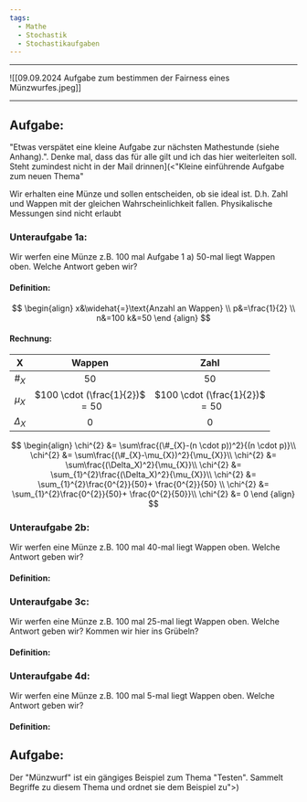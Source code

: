 ```yaml
---
tags:
  - Mathe
  - Stochastik
  - Stochastikaufgaben
---
```


---

![[09.09.2024 Aufgabe zum bestimmen der Fairness eines Münzwurfes.jpeg]]


---

## Aufgabe:
"Etwas verspätet eine kleine Aufgabe zur nächsten Mathestunde (siehe Anhang).".
Denke mal, dass das für alle gilt und ich das hier weiterleiten soll. Steht zumindest nicht in der Mail drinnen](<"Kleine einführende Aufgabe zum neuen Thema"

Wir erhalten eine Münze und sollen entscheiden, ob sie ideal ist. D.h. Zahl und Wappen mit der gleichen Wahrscheinlichkeit fallen. Physikalische Messungen sind nicht erlaubt

### Unteraufgabe 1a:
Wir werfen eine Münze z.B. 100 mal
Aufgabe 1 a)
50-mal liegt Wappen oben. Welche Antwort geben wir?


#### Definition:
$$
\begin{align}
x&\widehat{=}\text{Anzahl an Wappen} \\
p&=\frac{1}{2} \\
n&=100
k&=50
\end {align}
$$
#### Rechnung:

|     X      |               Wappen                |                Zahl                 |
| :--------: | :---------------------------------: | :---------------------------------: |
|   $\#_X$   |                 50                  |                 50                  |
|  $\mu_X$   | $100 \cdot (\frac{1}{2})$<br> $=50$ | $100 \cdot (\frac{1}{2})$<br> $=50$ |
| $\Delta_X$ |                  0                  |                  0                  |

$$
\begin{align}
\chi^{2} &= \sum\frac{(\#_{X}-(n \cdot p))^2}{(n \cdot p)}\\
\chi^{2} &= \sum\frac{(\#_{X}-\mu_{X})^2}{\mu_{X}}\\
\chi^{2} &= \sum\frac{(\Delta_X)^2}{\mu_{X}}\\
\chi^{2} &= \sum_{1}^{2}\frac{(\Delta_X)^2}{\mu_{X}}\\
\chi^{2} &= \sum_{1}^{2}\frac{0^{2}}{50}+ \frac{0^{2}}{50} \\
\chi^{2} &= \sum_{1}^{2}\frac{0^{2}}{50}+ \frac{0^{2}{50}}\\
\chi^{2} &= 0
\end {align}
$$

### Unteraufgabe 2b:
Wir werfen eine Münze z.B. 100 mal
40-mal liegt Wappen oben. Welche Antwort geben wir?
#### Definition:


### Unteraufgabe 3c:
Wir werfen eine Münze z.B. 100 mal
25-mal liegt Wappen oben. Welche Antwort geben wir? Kommen wir hier ins Grübeln?
#### Definition:


### Unteraufgabe 4d:
Wir werfen eine Münze z.B. 100 mal
5-mal liegt Wappen oben. Welche Antwort geben wir?


#### Definition:




## Aufgabe:
Der "Münzwurf" ist ein gängiges Beispiel zum Thema "Testen".
Sammelt Begriffe zu diesem Thema und ordnet sie dem Beispiel zu">)
